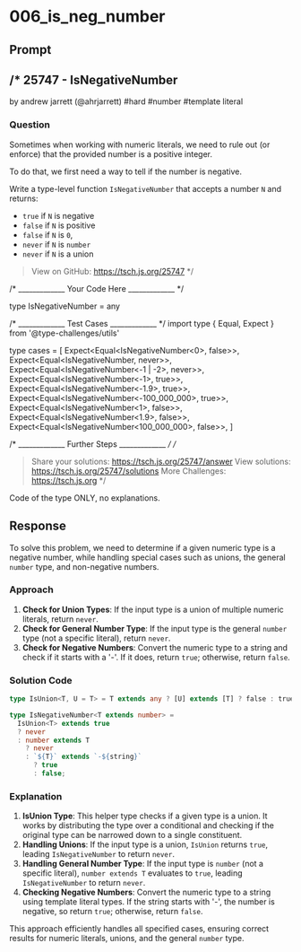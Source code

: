 # 006_is_neg_number

## Prompt

/*
  25747 - IsNegativeNumber
  -------
  by andrew jarrett (@ahrjarrett) #hard #number #template literal

  ### Question

  Sometimes when working with numeric literals, we need to rule out (or enforce) that the provided number is a positive integer.

  To do that, we first need a way to tell if the number is negative.

  Write a type-level function `IsNegativeNumber` that accepts a number `N` and returns:

  - `true` if `N` is negative
  - `false` if `N` is positive
  - `false` if `N` is `0`,
  - `never` if `N` is `number`
  - `never` if `N` is a union

  > View on GitHub: https://tsch.js.org/25747
*/

/* _____________ Your Code Here _____________ */

type IsNegativeNumber<T extends number> = any

/* _____________ Test Cases _____________ */
import type { Equal, Expect } from '@type-challenges/utils'

type cases = [
  Expect<Equal<IsNegativeNumber<0>, false>>,
  Expect<Equal<IsNegativeNumber<number>, never>>,
  Expect<Equal<IsNegativeNumber<-1 | -2>, never>>,
  Expect<Equal<IsNegativeNumber<-1>, true>>,
  Expect<Equal<IsNegativeNumber<-1.9>, true>>,
  Expect<Equal<IsNegativeNumber<-100_000_000>, true>>,
  Expect<Equal<IsNegativeNumber<1>, false>>,
  Expect<Equal<IsNegativeNumber<1.9>, false>>,
  Expect<Equal<IsNegativeNumber<100_000_000>, false>>,
]

/* _____________ Further Steps _____________ */
/*
  > Share your solutions: https://tsch.js.org/25747/answer
  > View solutions: https://tsch.js.org/25747/solutions
  > More Challenges: https://tsch.js.org
*/

Code of the type ONLY, no explanations.

## Response

To solve this problem, we need to determine if a given numeric type is a negative number, while handling special cases such as unions, the general `number` type, and non-negative numbers.

### Approach
1. **Check for Union Types**: If the input type is a union of multiple numeric literals, return `never`.
2. **Check for General Number Type**: If the input type is the general `number` type (not a specific literal), return `never`.
3. **Check for Negative Numbers**: Convert the numeric type to a string and check if it starts with a '-'. If it does, return `true`; otherwise, return `false`.

### Solution Code
```typescript
type IsUnion<T, U = T> = T extends any ? [U] extends [T] ? false : true : never;

type IsNegativeNumber<T extends number> = 
  IsUnion<T> extends true 
  ? never 
  : number extends T 
    ? never 
    : `${T}` extends `-${string}` 
      ? true 
      : false;
```

### Explanation
1. **IsUnion Type**: This helper type checks if a given type is a union. It works by distributing the type over a conditional and checking if the original type can be narrowed down to a single constituent.
2. **Handling Unions**: If the input type is a union, `IsUnion` returns `true`, leading `IsNegativeNumber` to return `never`.
3. **Handling General Number Type**: If the input type is `number` (not a specific literal), `number extends T` evaluates to `true`, leading `IsNegativeNumber` to return `never`.
4. **Checking Negative Numbers**: Convert the numeric type to a string using template literal types. If the string starts with '-', the number is negative, so return `true`; otherwise, return `false`.

This approach efficiently handles all specified cases, ensuring correct results for numeric literals, unions, and the general `number` type.

